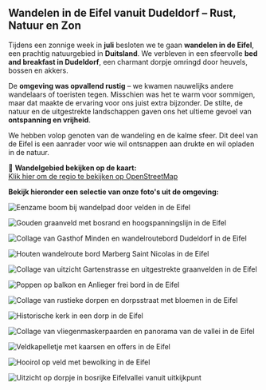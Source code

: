 ## Wandelen in de Eifel vanuit Dudeldorf – Rust, Natuur en Zon

Tijdens een zonnige week in **juli** besloten we te gaan **wandelen in de Eifel**, een prachtig natuurgebied in **Duitsland**. We verbleven in een sfeervolle **bed and breakfast in Dudeldorf**, een charmant dorpje omringd door heuvels, bossen en akkers.

De **omgeving was opvallend rustig** – we kwamen nauwelijks andere wandelaars of toeristen tegen. Misschien was het te warm voor sommigen, maar dat maakte de ervaring voor ons juist extra bijzonder. De stilte, de natuur en de uitgestrekte landschappen gaven ons het ultieme gevoel van **ontspanning en vrijheid**.

We hebben volop genoten van de wandeling en de kalme sfeer. Dit deel van de Eifel is een aanrader voor wie wil ontsnappen aan drukte en wil opladen in de natuur.

📍 **Wandelgebied bekijken op de kaart:**  
[Klik hier om de regio te bekijken op OpenStreetMap](https://www.openstreetmap.org/relation/1152662)

**Bekijk hieronder een selectie van onze foto's uit de omgeving:**

![Eenzame boom bij wandelpad door velden in de Eifel](https://imagekit.rohan-10.workers.dev?url=https://ik.imagekit.io/rhn00jwt/tr:w-900/2022-07-14-wandeling-ijfel/eenzame-boom-bij-wandelpad-door-velden-eifel.jpg)

![Gouden graanveld met bosrand en hoogspanningslijn in de Eifel](https://imagekit.rohan-10.workers.dev?url=https://ik.imagekit.io/rhn00jwt/tr:w-900/2022-07-14-wandeling-ijfel/gouden-graanveld-met-bosrand-en-hoogspanningslijn-eifel.jpg)

![Collage van Gasthof Minden en wandelroutebord Dudeldorf in de Eifel](https://imagekit.rohan-10.workers.dev?url=https://ik.imagekit.io/rhn00jwt/tr:w-900/2022-07-14-wandeling-ijfel/collage-gasthof-minden-en-wandelroutebord-dudeldorf-eifel.jpg)

![Houten wandelroute bord Marberg Saint Nicolas in de Eifel](https://imagekit.rohan-10.workers.dev?url=https://ik.imagekit.io/rhn00jwt/tr:w-900/2022-07-14-wandeling-ijfel/houten-wandelroute-bord-marberg-saint-nicolas-eifel.jpg)

![Collage van uitzicht Gartenstrasse en uitgestrekte graanvelden in de Eifel](https://imagekit.rohan-10.workers.dev?url=https://ik.imagekit.io/rhn00jwt/tr:w-900/2022-07-14-wandeling-ijfel/collage-uitzicht-gartenstrasse-en-uitgestrekte-graanvelden-eifel.jpg)

![Poppen op balkon en Anlieger frei bord in de Eifel](https://imagekit.rohan-10.workers.dev?url=https://ik.imagekit.io/rhn00jwt/tr:w-900/2022-07-14-wandeling-ijfel/poppen-op-balkon-anlieger-frei-bord-eifel.jpg)

![Collage van rustieke dorpen en dorpsstraat met bloemen in de Eifel](https://imagekit.rohan-10.workers.dev?url=https://ik.imagekit.io/rhn00jwt/tr:w-900/2022-07-14-wandeling-ijfel/collage-rustieke-dorpen-en-dorpsstraat-met-bloemen-eifel.jpg)

![Historische kerk in een dorp in de Eifel](https://imagekit.rohan-10.workers.dev?url=https://ik.imagekit.io/rhn00jwt/tr:w-900/2022-07-14-wandeling-ijfel/historische-kerk-in-dorp-eifel.jpg)

![Collage van vliegenmaskerpaarden en panorama van de vallei in de Eifel](https://imagekit.rohan-10.workers.dev?url=https://ik.imagekit.io/rhn00jwt/tr:w-900/2022-07-14-wandeling-ijfel/collage-vliegenmaskerpaarden-en-panorama-vallei-eifel.jpg)

![Veldkapelletje met kaarsen en offers in de Eifel](https://imagekit.rohan-10.workers.dev?url=https://ik.imagekit.io/rhn00jwt/tr:w-900/2022-07-14-wandeling-ijfel/veldkapelletje-met-kaarsen-en-offers-eifel.jpg)

![Hooirol op veld met bewolking in de Eifel](https://imagekit.rohan-10.workers.dev?url=https://ik.imagekit.io/rhn00jwt/tr:w-900/2022-07-14-wandeling-ijfel/hooirol-op-veld-met-bewolking-eifel.jpg)

![Uitzicht op dorpje in bosrijke Eifelvallei vanuit uitkijkpunt](https://imagekit.rohan-10.workers.dev?url=https://ik.imagekit.io/rhn00jwt/tr:w-900/2022-07-14-wandeling-ijfel/uitzicht-op-dorpje-in-bosrijke-eifelvallei-vanuit-uitkijkpunt.jpg)